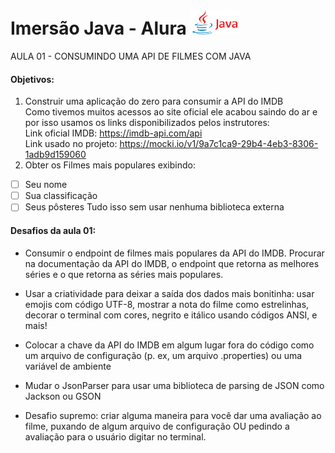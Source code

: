# Imersão Java - Alura <img src="https://github.com/Rayane420/Java-alura/blob/main/Java-logo.png" width="80" height="40"/> 




AULA 01 - CONSUMINDO UMA API DE FILMES COM JAVA
#### Objetivos: 
1. Construir uma aplicação do zero para consumir a API do IMDB <br>
Como tivemos muitos acessos ao site oficial ele acabou saindo do ar e por isso usamos os links disponibilizados pelos instrutores: <br>
Link oficial IMDB: https://imdb-api.com/api<br>
Link usado no projeto: https://mocki.io/v1/9a7c1ca9-29b4-4eb3-8306-1adb9d159060
2. Obter os Filmes mais populares exibindo:
  - [ ] Seu nome
  - [ ] Sua classificação
  - [ ] Seus pôsteres
Tudo isso sem usar nenhuma biblioteca externa
 
#### Desafios da aula 01:
- Consumir o endpoint de filmes mais populares da API do IMDB. Procurar na documentação da API do IMDB, o endpoint que retorna as melhores séries e o que retorna as séries mais populares.

- Usar a criatividade para deixar a saída dos dados mais bonitinha: usar emojis com código UTF-8, mostrar a nota do filme como estrelinhas, decorar o terminal com cores, negrito e itálico usando códigos ANSI, e mais!

- Colocar a chave da API do IMDB em algum lugar fora do código como um arquivo de configuração (p. ex, um arquivo .properties) ou uma variável de ambiente

- Mudar o JsonParser para usar uma biblioteca de parsing de JSON como Jackson ou GSON

- Desafio supremo: criar alguma maneira para você dar uma avaliação ao filme, puxando de algum arquivo de configuração OU pedindo a avaliação para o usuário digitar no terminal.
